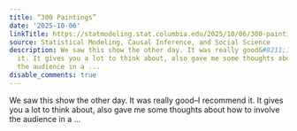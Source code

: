 ```yaml
---
title: “300 Paintings”
date: '2025-10-06'
linkTitle: https://statmodeling.stat.columbia.edu/2025/10/06/300-paintings/
source: Statistical Modeling, Causal Inference, and Social Science
description: We saw this show the other day. It was really good&#8211;I recommend
  it. It gives you a lot to think about, also gave me some thoughts about how to involve
  the audience in a ...
disable_comments: true
---
```

We saw this show the other day. It was really good&#8211;I recommend it. It gives you a lot to think about, also gave me some thoughts about how to involve the audience in a ...